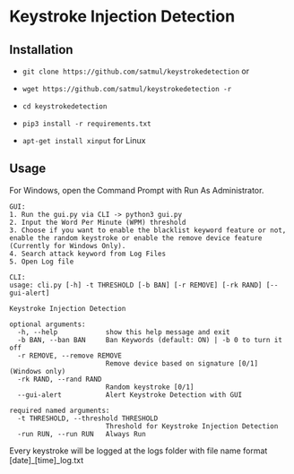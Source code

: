 # Keystroke Injection Detection

## Installation

- `git clone https://github.com/satmul/keystrokedetection`
or
- `wget https://github.com/satmul/keystrokedetection -r`
- `cd keystrokedetection`
- `pip3 install -r requirements.txt`

- `apt-get install xinput` for Linux

## Usage

For Windows, open the Command Prompt with Run As Administrator.

```
GUI:
1. Run the gui.py via CLI -> python3 gui.py
2. Input the Word Per Minute (WPM) threshold
3. Choose if you want to enable the blacklist keyword feature or not, enable the random keystroke or enable the remove device feature (Currently for Windows Only).
4. Search attack keyword from Log Files
5. Open Log file
```

```
CLI:
usage: cli.py [-h] -t THRESHOLD [-b BAN] [-r REMOVE] [-rk RAND] [--gui-alert]

Keystroke Injection Detection

optional arguments:
  -h, --help            show this help message and exit
  -b BAN, --ban BAN     Ban Keywords (default: ON) | -b 0 to turn it off
  -r REMOVE, --remove REMOVE
                        Remove device based on signature [0/1] (Windows only)
  -rk RAND, --rand RAND
                        Random keystroke [0/1]
  --gui-alert           Alert Keystroke Detection with GUI

required named arguments:
  -t THRESHOLD, --threshold THRESHOLD
                        Threshold for Keystroke Injection Detection
  -run RUN, --run RUN   Always Run                      
```

Every keystroke will be logged at the logs folder with file name format [date]_[time]_log.txt
